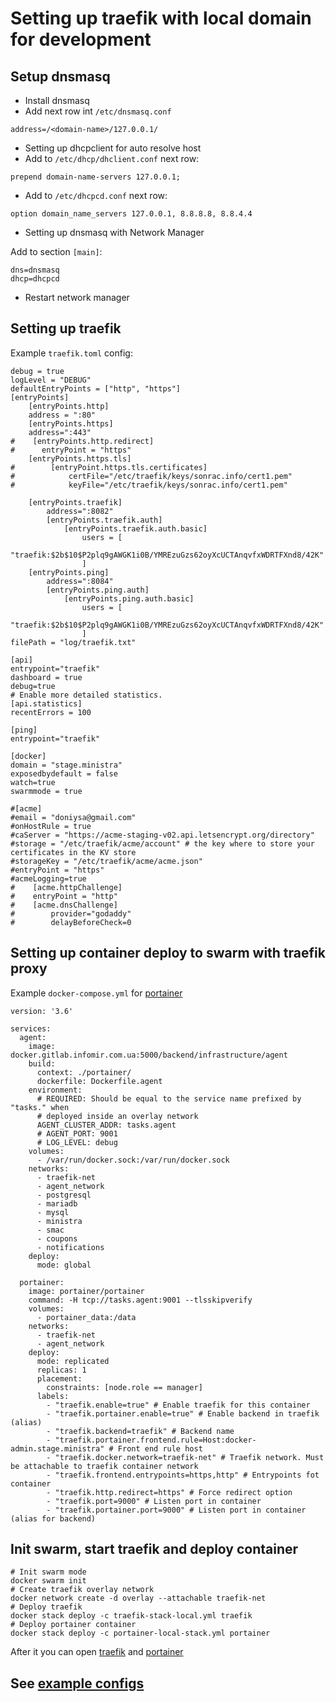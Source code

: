 # Setting up traefik with local domain for development

## Setup dnsmasq

* Install dnsmasq
* Add next row int `/etc/dnsmasq.conf`

```
address=/<domain-name>/127.0.0.1/
```

* Setting up dhcpclient for auto resolve host
* Add to `/etc/dhcp/dhclient.conf` next row:

```
prepend domain-name-servers 127.0.0.1;
```
* Add to `/etc/dhcpcd.conf` next row:
```
option domain_name_servers 127.0.0.1, 8.8.8.8, 8.8.4.4
```

* Setting up dnsmasq with Network Manager

Add to section `[main]`:

```
dns=dnsmasq
dhcp=dhcpcd
```

* Restart network manager

## Setting up traefik

Example `traefik.toml` config:

```
debug = true
logLevel = "DEBUG"
defaultEntryPoints = ["http", "https"]
[entryPoints]
    [entryPoints.http]
    address = ":80"
    [entryPoints.https]
    address=":443"
#    [entryPoints.http.redirect]
#      entryPoint = "https"
    [entryPoints.https.tls]
#        [entryPoint.https.tls.certificates]
#            certFile="/etc/traefik/keys/sonrac.info/cert1.pem"
#            keyFile="/etc/traefik/keys/sonrac.info/cert1.pem"

    [entryPoints.traefik]
        address=":8082"
        [entryPoints.traefik.auth]
            [entryPoints.traefik.auth.basic]
                users = [
                    "traefik:$2b$10$P2plq9gAWGK1i0B/YMREzuGzs62oyXcUCTAnqvfxWDRTFXnd8/42K"
                ]
    [entryPoints.ping]
        address=":8084"
        [entryPoints.ping.auth]
            [entryPoints.ping.auth.basic]
                users = [
                    "traefik:$2b$10$P2plq9gAWGK1i0B/YMREzuGzs62oyXcUCTAnqvfxWDRTFXnd8/42K"
                ]
filePath = "log/traefik.txt"

[api]
entrypoint="traefik"
dashboard = true
debug=true
# Enable more detailed statistics.
[api.statistics]
recentErrors = 100

[ping]
entrypoint="traefik"

[docker]
domain = "stage.ministra"
exposedbydefault = false
watch=true
swarmmode = true

#[acme]
#email = "doniysa@gmail.com"
#onHostRule = true
#caServer = "https://acme-staging-v02.api.letsencrypt.org/directory"
#storage = "/etc/traefik/acme/account" # the key where to store your certificates in the KV store
#storageKey = "/etc/traefik/acme/acme.json"
#entryPoint = "https"
#acmeLogging=true
#    [acme.httpChallenge]
#    entryPoint = "http"
#    [acme.dnsChallenge]
#        provider="godaddy"
#        delayBeforeCheck=0
```

## Setting up container deploy to swarm with traefik proxy

Example `docker-compose.yml` for [portainer](https://hub.docker.com/r/portainer/portainer)

```
version: '3.6'

services:
  agent:
    image: docker.gitlab.infomir.com.ua:5000/backend/infrastructure/agent
    build:
      context: ./portainer/
      dockerfile: Dockerfile.agent
    environment:
      # REQUIRED: Should be equal to the service name prefixed by "tasks." when
      # deployed inside an overlay network
      AGENT_CLUSTER_ADDR: tasks.agent
      # AGENT_PORT: 9001
      # LOG_LEVEL: debug
    volumes:
      - /var/run/docker.sock:/var/run/docker.sock
    networks:
      - traefik-net
      - agent_network
      - postgresql
      - mariadb
      - mysql
      - ministra
      - smac
      - coupons
      - notifications
    deploy:
      mode: global

  portainer:
    image: portainer/portainer
    command: -H tcp://tasks.agent:9001 --tlsskipverify
    volumes:
      - portainer_data:/data
    networks:
      - traefik-net
      - agent_network
    deploy:
      mode: replicated
      replicas: 1
      placement:
        constraints: [node.role == manager]
      labels:
        - "traefik.enable=true" # Enable traefik for this container
        - "traefik.portainer.enable=true" # Enable backend in traefik (alias)
        - "traefik.backend=traefik" # Backend name
        - "traefik.portainer.frontend.rule=Host:docker-admin.stage.ministra" # Front end rule host
        - "traefik.docker.network=traefik-net" # Traefik network. Must be attachable to traefik container network
        - "traefik.frontend.entrypoints=https,http" # Entrypoints fot container
        - "traefik.http.redirect=https" # Force redirect option
        - "traefik.port=9000" # Listen port in container
        - "traefik.portainer.port=9000" # Listen port in container (alias for backend)

```

## Init swarm, start traefik and deploy container

```
# Init swarm mode
docker swarm init
# Create traefik overlay network
docker network create -d overlay --attachable traefik-net
# Deploy traefik
docker stack deploy -c traefik-stack-local.yml traefik
# Deploy portainer container
docker stack deploy -c portainer-local-stack.yml portainer
```

After it you can open [traefik](http://traefik.devinf) and [portainer](http://docker-admin.devinf)

## See [example configs](./files)
